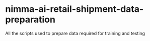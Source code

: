 # nimma-ai-retail-shipment-data-preparation

All the scripts used to prepare data required for training and testing
